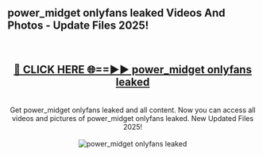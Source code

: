 <h2>power_midget onlyfans leaked Videos And Photos - Update Files 2025!</h2>
<br>
<div align="center">
<h2><a href="https://linkcuts.com/hfmhzwbr" rel="nofollow">🔴 CLICK HERE 🌐==►► power_midget onlyfans leaked</a></h2>
<br>
Get power_midget onlyfans leaked and all content. Now you can access all videos and pictures of power_midget onlyfans leaked. New Updated Files 2025!
<br>
<br>
<a href="https://linkcuts.com/hfmhzwbr" rel="nofollow" data-target="animated-image.originalLink"><img src="https://i.ibb.co.com/WyWwxjT/player-gif2.gif" alt="power_midget onlyfans leaked" style="max-width: 100%; display: inline-block;" data-target="animated-image.originalImage"></a>
</div>
<br>